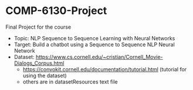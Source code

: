 # COMP-6130-Project
Final Project for the course

- Topic: NLP Sequence to Sequence Learning with Neural Networks 
- Target: Build a chatbot using a Sequence to Sequence NLP Neural Network
- Dataset: https://www.cs.cornell.edu/~cristian/Cornell_Movie-Dialogs_Corpus.html
  - https://convokit.cornell.edu/documentation/tutorial.html (tutorial for using the dataset)
  - others are in datasetResources text file

